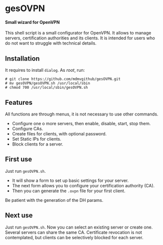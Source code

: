 # gesOVPN

#### Small wizard for OpenVPN
This shell script is a small configurator for OpenVPN.
It allows to manage servers, certification authorities and its clients.
It is intended for users who do not want to struggle with technical details.

## Installation
It requires to install `dialog`.
As _root_, run:
```
# git clone https://github.com/mdmvgithub/gesOVPN.git
# mv gesOVPN/gesOVPN.sh /usr/local/sbin
# chmod 700 /usr/local/sbin/gesOVPN.sh
```
## Features
All functions are through menus, it is not necessary to use other commands.
- Configure one o more servers, then enable, disable, start, stop them.
- Configure CAs.
- Create files for clients, with optional password.
- Set Static IPs for clients.
- Block clients for a server.

## First use
Just run `gesOVPN.sh`.
- It will show a form to set up basic settings for your server. 
- The next form allows you to configure your certification authority (CA).
- Then you can generate the `.ovpn` file for your first client.

Be patient with the generation of the DH params.

## Next use
Just run `gesOVPN.sh`. Now you can select an existing server or create one.
Several servers can share the same CA.
Certificate revocation is not contemplated, but clients can be selectively blocked for each server.
